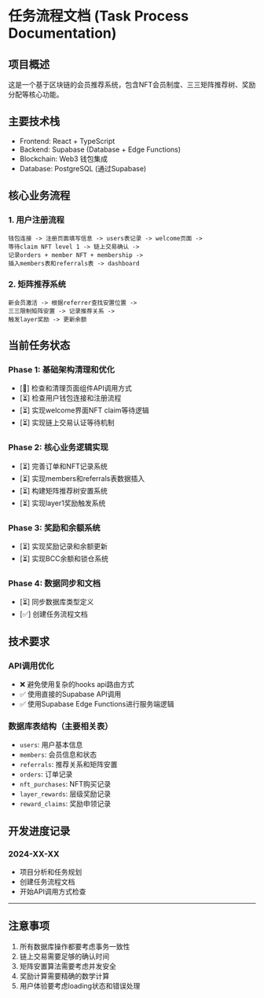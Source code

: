 # 任务流程文档 (Task Process Documentation)

## 项目概述
这是一个基于区块链的会员推荐系统，包含NFT会员制度、三三矩阵推荐树、奖励分配等核心功能。

## 主要技术栈
- Frontend: React + TypeScript
- Backend: Supabase (Database + Edge Functions)
- Blockchain: Web3 钱包集成
- Database: PostgreSQL (通过Supabase)

## 核心业务流程

### 1. 用户注册流程
```
钱包连接 -> 注册页面填写信息 -> users表记录 -> welcome页面 -> 
等待claim NFT level 1 -> 链上交易确认 -> 
记录orders + member NFT + membership -> 
插入members表和referrals表 -> dashboard
```

### 2. 矩阵推荐系统
```
新会员激活 -> 根据referrer查找安置位置 -> 
三三限制矩阵安置 -> 记录推荐关系 -> 
触发layer奖励 -> 更新余额
```

## 当前任务状态

### Phase 1: 基础架构清理和优化
- [🔄] 检查和清理页面组件API调用方式
- [⏳] 检查用户钱包连接和注册流程
- [⏳] 实现welcome界面NFT claim等待逻辑
- [⏳] 实现链上交易认证等待机制

### Phase 2: 核心业务逻辑实现
- [⏳] 完善订单和NFT记录系统
- [⏳] 实现members和referrals表数据插入
- [⏳] 构建矩阵推荐树安置系统
- [⏳] 实现layer1奖励触发系统

### Phase 3: 奖励和余额系统
- [⏳] 实现奖励记录和余额更新
- [⏳] 实现BCC余额和锁仓系统

### Phase 4: 数据同步和文档
- [⏳] 同步数据库类型定义
- [✅] 创建任务流程文档

## 技术要求

### API调用优化
- ❌ 避免使用复杂的hooks api路由方式
- ✅ 使用直接的Supabase API调用
- ✅ 使用Supabase Edge Functions进行服务端逻辑

### 数据库表结构（主要相关表）
- `users`: 用户基本信息
- `members`: 会员信息和状态
- `referrals`: 推荐关系和矩阵安置
- `orders`: 订单记录
- `nft_purchases`: NFT购买记录
- `layer_rewards`: 层级奖励记录
- `reward_claims`: 奖励申领记录

## 开发进度记录

### 2024-XX-XX
- 项目分析和任务规划
- 创建任务流程文档
- 开始API调用方式检查

---

## 注意事项
1. 所有数据库操作都要考虑事务一致性
2. 链上交易需要足够的确认时间
3. 矩阵安置算法需要考虑并发安全
4. 奖励计算需要精确的数学计算
5. 用户体验要考虑loading状态和错误处理
